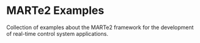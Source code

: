 # MARTe2 Examples

Collection of examples about the MARTe2 framework for the development of real-time control system applications.
